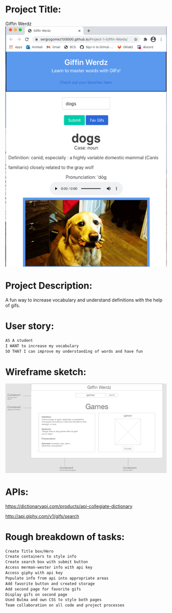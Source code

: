# Project Title: 
Giffin Werdz
<img src="./assets/sampleGiffinWerdz.png">

# Project Description: 
A fun way to increase vocabulary and understand definitions with the help of gifs.

# User story:

```md 
AS A student
I WANT to increase my vocabulary
SO THAT I can improve my understanding of words and have fun
```
# Wireframe sketch:
<img src="./assets/wireframe.png">

# APIs: 
https://dictionaryapi.com/products/api-collegiate-dictionary

http://api.giphy.com/v1/gifs/search

# Rough breakdown of tasks:
```md
Create Title box/Hero
Create containers to style info
Create search box with submit button
Access merman-wester info with api key
Access giphy with api key
Populate info from api into appropriate areas
Add favorite button and created storage
Add second page for favorite gifs
Display gifs on second page
Used Bulma and own CSS to style both pages
Team collaboration on all code and project processes
```